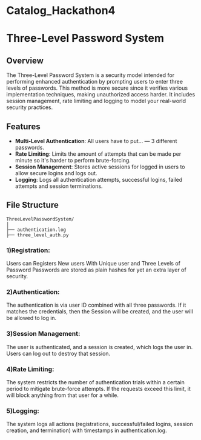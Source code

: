 # Catalog_Hackathon4
# Three-Level Password System

## Overview

The Three-Level Password System is a security model intended for performing enhanced authentication by prompting users to enter three levels of passwords. This method is more secure since it verifies various implementation techniques, making unauthorized access harder. It includes session management, rate limiting and logging to model your real-world security practices.

## Features

- **Multi-Level Authentication**: All users have to put… — 3 different passwords.
- **Rate Limiting**: Limits the amount of attempts that can be made per minute so it's harder to perform brute-forcing.
- **Session Management**:  Stores active sessions for logged in users to allow secure logins and logs out.
- **Logging**: Logs all authentication attempts, successful logins, failed attempts and session terminations.

## File Structure

```plaintext
ThreeLevelPasswordSystem/
│
├── authentication.log
├── three_level_auth.py         
```
### 1)Registration:
Users can Registers New users With Unique user and Three Levels of Password
Passwords are stored as plain hashes for yet an extra layer of security.

### 2)Authentication:
The authentication is via user ID combined with all three passwords.
If it matches the credentials, then the Session will be created, and the user will be allowed to log in.

### 3)Session Management:
The user is authenticated, and a session is created, which logs the user in.
Users can log out to destroy that session.
### 4)Rate Limiting:
The system restricts the number of authentication trials within a certain period to mitigate brute-force attempts.
If the requests exceed this limit, it will block anything from that user for a while.

### 5)Logging:
The system logs all actions (registrations, successful/failed logins, session creation, and termination) with timestamps in authentication.log.

